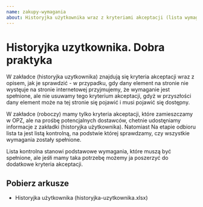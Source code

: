 ```yaml
---
name: zakupy-wymagania
about: Historyjka użytkownika wraz z kryteriami akceptacji (lista wymagań)
---
```


# Historyjka uzytkownika. Dobra praktyka

W zakładce (historyjka uzytkownika) znajdują się kryteria akceptacji wraz z opisem, jak je sprawdzić - 
w przypadku, gdy dany element na stronie nie wystęuje na stronie internetowej przyjmujemy, że wymaganie jest spełnione, 
ale nie usuwamy tego kryterium akceptacji, gdyż w przyszłości dany element może na tej stronie się pojawić i 
musi pojawić się dostępny.

W zakładce (roboczy) mamy tylko kryteria akceptacji, które zamieszczamy w OPZ, ale na prośbę potencjalnych dostawców,
chetnie udostęniamy informacje z zakładki (historyjka użytkownika). Natomiast Na etapie odbioru lista ta jest listą kontrolną,
na podstwie której sprawdzamy, czy wszystkie wymagania zostały spełnione.

Lista kontrolna stanowi podstawowe wymagania, które muszą być spełnione, 
ale jeśłi mamy taka potrzebę możemy ja poszerzyć do dodatkowe kryteria akceptacji.

## Pobierz arkusze 

* Historyjka użytkownika (historyjka-uzytkownika.xlsx)


